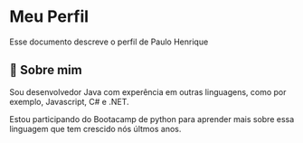 
# Meu Perfil

Esse documento descreve o perfil de Paulo Henrique

## 🚀 Sobre mim
Sou desenvolvedor Java com experência em outras linguagens, como por exemplo, Javascript, C# e .NET.

Estou participando do Bootacamp de python para aprender mais sobre essa linguagem que tem crescido nós últmos anos.
